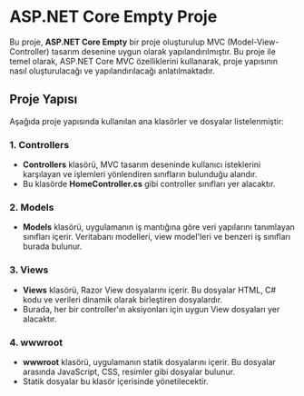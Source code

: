 ﻿# ASP.NET Core Empty Proje

Bu proje, **ASP.NET Core Empty** bir proje oluşturulup MVC (Model-View-Controller) tasarım desenine uygun olarak yapılandırılmıştır. Bu proje ile temel olarak, ASP.NET Core MVC özelliklerini kullanarak, proje yapısının nasıl oluşturulacağı ve yapılandırılacağı anlatılmaktadır.

## Proje Yapısı

Aşağıda proje yapısında kullanılan ana klasörler ve dosyalar listelenmiştir:

### 1. **Controllers**
   - **Controllers** klasörü, MVC tasarım deseninde kullanıcı isteklerini karşılayan ve işlemleri yönlendiren sınıfların bulunduğu alandır.
   - Bu klasörde **HomeController.cs** gibi controller sınıfları yer alacaktır.

### 2. **Models**
   - **Models** klasörü, uygulamanın iş mantığına göre veri yapılarını tanımlayan sınıfları içerir. Veritabanı modelleri, view model'leri ve benzeri iş sınıfları burada bulunur.

### 3. **Views**
   - **Views** klasörü, Razor View dosyalarını içerir. Bu dosyalar HTML, C# kodu ve verileri dinamik olarak birleştiren dosyalardır.
   - Burada, her bir controller'ın aksiyonları için uygun View dosyaları yer alacaktır.

### 4. **wwwroot**
   - **wwwroot** klasörü, uygulamanın statik dosyalarını içerir. Bu dosyalar arasında JavaScript, CSS, resimler gibi dosyalar bulunur.
   - Statik dosyalar bu klasör içerisinde yönetilecektir.
